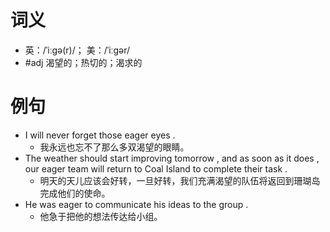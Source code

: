 # 词义
- 英：/ˈiːɡə(r)/； 美：/ˈiːɡər/
- #adj 渴望的；热切的；渴求的
# 例句
- I will never forget those eager eyes .
	- 我永远也忘不了那么多双渴望的眼睛。
- The weather should start improving tomorrow , and as soon as it does , our eager team will return to Coal Island to complete their task .
	- 明天的天儿应该会好转，一旦好转，我们充满渴望的队伍将返回到珊瑚岛完成他们的使命。
- He was eager to communicate his ideas to the group .
	- 他急于把他的想法传达给小组。
